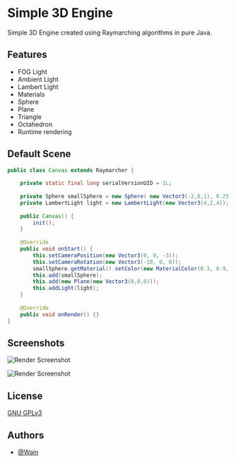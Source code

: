 
# Simple 3D Engine

Simple 3D Engine created using Raymarching algorithms in pure Java.


## Features

- FOG Light
- Ambient Light
- Lambert Light
- Materials
- Sphere
- Plane
- Triangle
- Octahedron
- Runtime rendering



## Default Scene

```Java
public class Canvas extends Raymarcher {
	
	private static final long serialVersionUID = 1L;
	
	private Sphere smallSphere = new Sphere( new Vector3(-2,0,1), 0.25 );
	private LambertLight light = new LambertLight(new Vector3(4,2,4));
	
	public Canvas() {
		init();
	}
	
	@Override
	public void onStart() {
		this.setCameraPosition(new Vector3(0, 0, -3));
		this.setCameraRotation(new Vector3(-10, 0, 0));
		smallSphere.getMaterial().setColor(new MaterialColor(0.3, 0.9, 1.0));
		this.add(smallSphere);
		this.add(new Plane(new Vector3(0,0,0)));
		this.addLight(light);
	}
	
	@Override
	public void onRender() {}
}

```


## Screenshots

![Render Screenshot](https://i.ibb.co/b6mpJp9/1.png)

![Render Screenshot](https://i.ibb.co/wNp0Fny/2.png)


## License

[GNU GPLv3](https://choosealicense.com/licenses/gpl-3.0/)


## Authors

- [@Wain](https://www.github.com/alterdekim)

